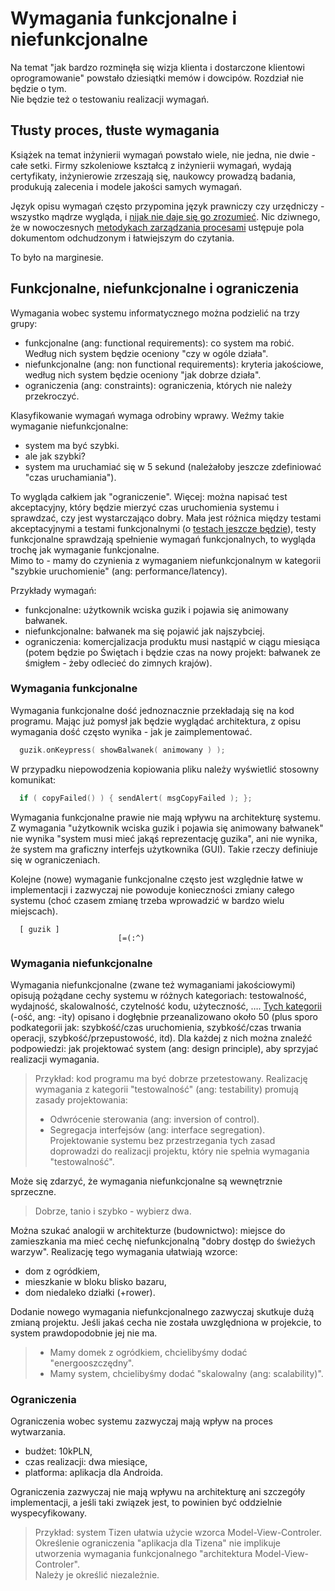 # Wymagania funkcjonalne i niefunkcjonalne

Na temat "jak bardzo rozminęła się wizja klienta i dostarczone klientowi oprogramowanie" powstało dziesiątki memów i dowcipów. Rozdział nie będzie o tym.  
Nie będzie też o testowaniu realizacji wymagań.

## Tłusty proces, tłuste wymagania

Książek na temat inżynierii wymagań powstało wiele, nie jedna, nie dwie - całe setki. Firmy szkoleniowe kształcą z inżynierii wymagań, wydają certyfikaty, inżynierowie zrzeszają się, naukowcy prowadzą badania, produkują zalecenia i modele jakości samych wymagań.

Język opisu wymagań często przypomina język prawniczy czy urzędniczy - wszystko mądrze wygląda, i [nijak nie daje się go zrozumieć](https://pl.wikipedia.org/wiki/Wymaganie_%28in%C5%BCynieria%29#Dobre_wymagania). Nic dziwnego, że w nowoczesnych [metodykach zarządzania procesami](../_placeholder_.md) ustępuje pola dokumentom odchudzonym i łatwiejszym do czytania.

To było na marginesie.

## Funkcjonalne, niefunkcjonalne i ograniczenia

Wymagania wobec systemu informatycznego można podzielić na trzy grupy:  
* funkcjonalne \(ang: functional requirements\): co system ma robić. Według nich system będzie oceniony "czy w ogóle działa".
* niefunkcjonalne \(ang: non functional requirements\): kryteria jakościowe, według nich system będzie oceniony "jak dobrze działa".
* ograniczenia \(ang: constraints\): ograniczenia, których nie należy przekroczyć.

Klasyfikowanie wymagań wymaga odrobiny wprawy. Weźmy takie wymaganie niefunkcjonalne:  
- system ma być szybki.
- ale jak szybki?
- system ma uruchamiać się w 5 sekund \(należałoby jeszcze zdefiniować "czas uruchamiania"\).

To wygląda całkiem jak "ograniczenie". Więcej: można napisać test akceptacyjny, który będzie mierzyć czas uruchomienia systemu i sprawdzać, czy jest wystarczająco dobry. Mała jest różnica między testami akceptacyjnymi a testami funkcjonalnymi \(o [testach jeszcze będzie](../_placeholder_.md)\), testy funkcjonalne sprawdzają spełnienie wymagań funkcjonalnych, to wygląda trochę jak wymaganie funkcjonalne.  
Mimo to - mamy do czynienia z wymaganiem niefunkcjonalnym w kategorii "szybkie uruchomienie" \(ang: performance/latency\).

Przykłady wymagań:
* funkcjonalne: użytkownik wciska guzik i pojawia się animowany bałwanek.
* niefunkcjonalne: bałwanek ma się pojawić jak najszybciej.
* ograniczenia: komercjalizacja produktu musi nastąpić w ciągu miesiąca \(potem będzie po Świętach i będzie czas na nowy projekt: bałwanek ze śmigłem - żeby odlecieć do zimnych krajów\).

### Wymagania funkcjonalne

Wymagania funkcjonalne dość jednoznacznie przekładają się na kod programu. Mając już pomysł jak będzie wyglądać architektura, z opisu wymagania dość często wynika - jak je zaimplementować.

```C++
  guzik.onKeypress( showBalwanek( animowany ) );
```
W przypadku niepowodzenia kopiowania pliku należy wyświetlić stosowny komunikat:

```C++
  if ( copyFailed() ) { sendAlert( msgCopyFailed ); };
```
Wymagania funkcjonalne prawie nie mają wpływu na architekturę systemu. Z wymagania "użytkownik wciska guzik i pojawia się animowany bałwanek" nie wynika "system musi mieć jakąś reprezentację guzika", ani nie wynika, że system ma graficzny interfejs użytkownika \(GUI\). Takie rzeczy definiuje się w ograniczeniach.

Kolejne \(nowe\) wymaganie funkcjonalne często jest względnie łatwe w implementacji i zazwyczaj nie powoduje konieczności zmiany całego systemu \(choć czasem zmianę trzeba wprowadzić w bardzo wielu miejscach\).

```
  [ guzik ]
                        [=(:^)
```

### Wymagania niefunkcjonalne

Wymagania niefunkcjonalne \(zwane też wymaganiami jakościowymi\) opisują pożądane cechy systemu w różnych kategoriach: testowalność, wydajność, skalowalność, czytelność kodu, użyteczność, …. [Tych kategorii](https://en.wikipedia.org/wiki/Non-functional_requirement) \(-ość, ang: -ity\) opisano i dogłębnie przeanalizowano około 50 \(plus sporo podkategorii jak: szybkość/czas uruchomienia, szybkość/czas trwania operacji, szybkość/przepustowość, itd\). Dla każdej z nich można znaleźć podpowiedzi: jak projektować system \(ang: design principle\), aby sprzyjać realizacji wymagania.

> Przykład: kod programu ma być dobrze przetestowany. Realizację wymagania z kategorii "testowalność" \(ang: testability\) promują zasady projektowania:  
> * Odwrócenie sterowania \(ang: inversion of control\).  
> * Segregacja interfejsów \(ang: interface segregation\).  
> Projektowanie systemu bez przestrzegania tych zasad doprowadzi do realizacji projektu, który nie spełnia wymagania "testowalność".

Może się zdarzyć, że wymagania niefunkcjonalne są wewnętrznie sprzeczne.  
> Dobrze, tanio i szybko - wybierz dwa.

Można szukać analogii w architekturze \(budownictwo\): miejsce do zamieszkania ma mieć cechę niefunkcjonalną "dobry dostęp do świeżych warzyw". Realizację tego wymagania ułatwiają wzorce:

* dom z ogródkiem,
* mieszkanie w bloku blisko bazaru,
* dom niedaleko działki \(+rower\).

Dodanie nowego wymagania niefunkcjonalnego zazwyczaj skutkuje dużą zmianą projektu. Jeśli jakaś cecha nie została uwzględniona w projekcie, to system prawdopodobnie jej nie ma.

> * Mamy domek z ogródkiem, chcielibyśmy dodać "energooszczędny".  
> * Mamy system, chcielibyśmy dodać "skalowalny \(ang: scalability\)".

### Ograniczenia

Ograniczenia wobec systemu zazwyczaj mają wpływ na proces wytwarzania.

* budżet: 10kPLN,
* czas realizacji: dwa miesiące,
* platforma: aplikacja dla Androida.

Ograniczenia zazwyczaj nie mają wpływu na architekturę ani szczegóły implementacji, a jeśli taki związek jest, to powinien być oddzielnie wyspecyfikowany.

> Przykład: system Tizen ułatwia użycie wzorca Model-View-Controler.  
> Określenie ograniczenia "aplikacja dla Tizena" nie implikuje utworzenia wymagania funkcjonalnego "architektura Model-View-Controler".  
> Należy je określić niezależnie.
